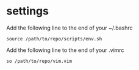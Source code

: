 # settings

Add the following line to the end of your ~/.bashrc
```
source /path/to/repo/scripts/env.sh
```

Add the following line to the end of your .vimrc
```
so /path/to/repo/vim.vim
```